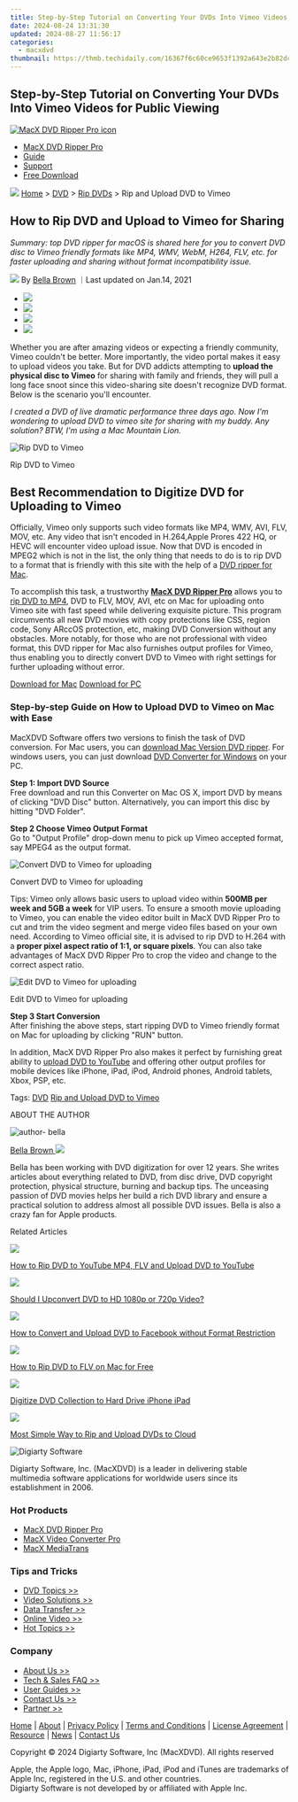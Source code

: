 ```yaml
---
title: Step-by-Step Tutorial on Converting Your DVDs Into Vimeo Videos for Public Viewing
date: 2024-08-24 13:31:30
updated: 2024-08-27 11:56:17
categories:
  - macxdvd
thumbnail: https://thmb.techidaily.com/16367f6c60ce9653f1392a643e2b82dc02b50b35ff890c97d3a0607584104c84.jpg
---
```


## Step-by-Step Tutorial on Converting Your DVDs Into Vimeo Videos for Public Viewing

[![MacX DVD Ripper Pro icon](https://www.macxdvd.com/mac-dvd-video-converter-how-to/../image-style/new-seo/icon12.png)](https://tools.techidaily.com/macxdvd/products/)

* [MacX DVD Ripper Pro](https://tools.techidaily.com/macxdvd/products/)
* [Guide](https://tools.techidaily.com/macxdvd/products/)
* [Support](https://tools.techidaily.com/macxdvd/products/)
* [Free Download](https://tools.techidaily.com/macxdvd/products/)



![](https://www.macxdvd.com/mac-dvd-video-converter-how-to/../image-style/new-seo/icon7.png) [Home](https://tools.techidaily.com/macxdvd/products/) \> [DVD](https://tools.techidaily.com/macxdvd/products/) \> [Rip DVDs](https://tools.techidaily.com/macxdvd/products/) \> Rip and Upload DVD to Vimeo

## How to  Rip DVD and Upload to Vimeo  for Sharing



_Summary: top DVD ripper for macOS is shared here for you to convert DVD disc to Vimeo friendly formats like MP4, WMV, WebM, H264, FLV, etc. for faster uploading and sharing without format incompatibility issue._

![](https://www.macxdvd.com/mac-dvd-video-converter-how-to/../image-style/new-seo/icon6.png) By [Bella Brown](https://tools.techidaily.com/macxdvd/products/) ｜Last updated on Jan.14, 2021

* [![](https://www.macxdvd.com/mac-dvd-video-converter-how-to/../image-style/new-seo/share-fa.jpg)](https://www.facebook.com/sharer/sharer.php?u=https://www.macxdvd.com/mac-dvd-video-converter-how-to/rip-dvd-and-upload-to-vimeo-site-for-sharing.htm)
* [![](https://www.macxdvd.com/mac-dvd-video-converter-how-to/../image-style/new-seo/share-tw.jpg)](https://twitter.com/intent/tweet?url=https://www.macxdvd.com/mac-dvd-video-converter-how-to/rip-dvd-and-upload-to-vimeo-site-for-sharing.htm&text=)
* [![](https://www.macxdvd.com/mac-dvd-video-converter-how-to/../image-style/new-seo/share-go.jpg)](https://pinterest.com/pin/create/button/?url=https://www.macxdvd.com/mac-dvd-video-converter-how-to/rip-dvd-and-upload-to-vimeo-site-for-sharing.htm&media=&description=)
* [![](https://www.macxdvd.com/mac-dvd-video-converter-how-to/../image-style/new-seo/share-in.jpg)](https://www.linkedin.com/shareArticle?mini=true&url=https://www.macxdvd.com/mac-dvd-video-converter-how-to/rip-dvd-and-upload-to-vimeo-site-for-sharing.htm&title=&summary=&source=)

Whether you are after amazing videos or expecting a friendly community, Vimeo couldn't be better. More importantly, the video portal makes it easy to upload videos you take. But for DVD addicts attempting to **upload the physical disc to Vimeo** for sharing with family and friends, they will pull a long face snoot since this video-sharing site doesn't recognize DVD format. Below is the scenario you'll encounter.

_I created a DVD of live dramatic performance three days ago. Now I'm wondering to upload DVD to vimeo site for sharing with my buddy. Any solution? BTW, I'm using a Mac Mountain Lion._

![Rip DVD to Vimeo](https://www.macxdvd.com/mac-dvd-video-converter-how-to/article-image/rip-dvd-to-vimeo.png) 

Rip DVD to Vimeo

## Best Recommendation to Digitize DVD for Uploading to Vimeo

Officially, Vimeo only supports such video formats like MP4, WMV, AVI, FLV, MOV, etc. Any video that isn't encoded in H.264,Apple Prores 422 HQ, or HEVC will encounter video upload issue. Now that DVD is encoded in MPEG2 which is not in the list, the only thing that needs to do is to rip DVD to a format that is friendly with this site with the help of a [DVD ripper for Mac](https://tools.techidaily.com/macxdvd/products/). 

To accomplish this task, a trustworthy [**MacX DVD Ripper Pro**](https://tools.techidaily.com/macxdvd/products/) allows you to [rip DVD to MP4](https://tools.techidaily.com/macxdvd/products/), DVD to FLV, MOV, AVI, etc on Mac for uploading onto Vimeo site with fast speed while delivering exquisite picture. This program circumvents all new DVD movies with copy protections like CSS, region code, Sony ARccOS protection, etc, making DVD Conversion without any obstacles. More notably, for those who are not professional with video format, this DVD ripper for Mac also furnishes output profiles for Vimeo, thus enabling you to directly convert DVD to Vimeo with right settings for further uploading without error. 

[Download for Mac](https://tools.techidaily.com/macxdvd/products/) [Download for PC](https://tools.techidaily.com/macxdvd/products/) 

### Step-by-step Guide on How to Upload DVD to Vimeo on Mac with Ease

MacXDVD Software offers two versions to finish the task of DVD conversion. For Mac users, you can [download Mac Version DVD ripper](https://tools.techidaily.com/macxdvd/products/). For windows users, you can just download [DVD Converter for Windows](https://tools.techidaily.com/macxdvd/products/) on your PC.

**Step 1: Import DVD Source**  
 Free download and run this Converter on Mac OS X, import DVD by means of clicking "DVD Disc" button. Alternatively, you can import this disc by hitting "DVD Folder". 

**Step 2 Choose Vimeo Output Format**  
 Go to "Output Profile" drop-down menu to pick up Vimeo accepted format, say MPEG4 as the output format. 

![Convert DVD to Vimeo for uploading](https://www.macxdvd.com/mac-dvd-video-converter-how-to/article-image/convert-dvd-vimeo.jpg) 

Convert DVD to Vimeo for uploading

Tips: Vimeo only allows basic users to upload video within **500MB per week and 5GB a week** for VIP users. To ensure a smooth movie uploading to Vimeo, you can enable the video editor built in MacX DVD Ripper Pro to cut and trim the video segment and merge video files based on your own need. According to Vimeo official site, it is advised to rip DVD to H.264 with a **proper pixel aspect ratio of 1:1, or square pixels**. You can also take advantages of MacX DVD Ripper Pro to crop the video and change to the correct aspect ratio. 

![Edit DVD to Vimeo for uploading](https://www.macxdvd.com/mac-dvd-video-converter-how-to/../mac-dvd-ripper-pro/article-image/mdrp-trim.jpg) 

Edit DVD to Vimeo for uploading

**Step 3 Start Conversion**  
 After finishing the above steps, start ripping DVD to Vimeo friendly format on Mac for uploading by clicking "RUN" button. 

In addition, MacX DVD Ripper Pro also makes it perfect by furnishing great ability to [upload DVD to YouTube](https://tools.techidaily.com/macxdvd/products/) and offering other output profiles for mobile devices like iPhone, iPad, iPod, Android phones, Android tablets, Xbox, PSP, etc.

Tags: [DVD](https://tools.techidaily.com/macxdvd/products/) [Rip and Upload DVD to Vimeo](https://tools.techidaily.com/macxdvd/products/) 

ABOUT THE AUTHOR

![author- bella](https://www.macxdvd.com/mac-dvd-video-converter-how-to/../image-style/new-seo/bella.png) 

[Bella Brown ![](https://www.macxdvd.com/mac-dvd-video-converter-how-to/../image-style/new-seo/share-in1.jpg)](https://www.linkedin.com/in/bella-brown-920145104/) 

Bella has been working with DVD digitization for over 12 years. She writes articles about everything related to DVD, from disc drive, DVD copyright protection, physical structure, burning and backup tips. The unceasing passion of DVD movies helps her build a rich DVD library and ensure a practical solution to address almost all possible DVD issues. Bella is also a crazy fan for Apple products.



Related Articles

![](https://www.macxdvd.com/mac-dvd-video-converter-how-to/../image-style/new-seo/pic7.jpg)

[How to Rip DVD to YouTube MP4, FLV and Upload DVD to YouTube](https://tools.techidaily.com/macxdvd/products/) 

![](https://www.macxdvd.com/mac-dvd-video-converter-how-to/../image-style/new-seo/pic6.jpg)

[Should I Upconvert DVD to HD 1080p or 720p Video?](https://tools.techidaily.com/macxdvd/products/) 

![](https://www.macxdvd.com/mac-dvd-video-converter-how-to/../image-style/new-seo/pic5.jpg)

[How to Convert and Upload DVD to Facebook without Format Restriction](https://tools.techidaily.com/macxdvd/products/) 

![](https://www.macxdvd.com/mac-dvd-video-converter-how-to/../image-style/new-seo/pic4.jpg)

[How to Rip DVD to FLV on Mac for Free](https://tools.techidaily.com/macxdvd/products/) 

![](https://www.macxdvd.com/mac-dvd-video-converter-how-to/../image-style/new-seo/pic3.jpg)

[Digitize DVD Collection to Hard Drive iPhone iPad](https://tools.techidaily.com/macxdvd/products/) 

![](https://www.macxdvd.com/mac-dvd-video-converter-how-to/../image-style/new-seo/pic2.jpg)

[Most Simple Way to Rip and Upload DVDs to Cloud](https://tools.techidaily.com/macxdvd/products/) 



![Digiarty Software](https://www.macxdvd.com/mac-dvd-video-converter-how-to/../icon/logo.png) 

Digiarty Software, Inc. (MacXDVD) is a leader in delivering stable multimedia software applications for worldwide users since its establishment in 2006.

### Hot Products

* [MacX DVD Ripper Pro](https://tools.techidaily.com/macxdvd/products/)
* [MacX Video Converter Pro](https://tools.techidaily.com/macxdvd/products/)
* [MacX MediaTrans](https://tools.techidaily.com/macxdvd/products/)

### Tips and Tricks

* [DVD Topics >>](https://tools.techidaily.com/macxdvd/products/)
* [Video Solutions >>](https://tools.techidaily.com/macxdvd/products/)
* [Data Transfer >>](https://tools.techidaily.com/macxdvd/products/)
* [Online Video >>](https://tools.techidaily.com/macxdvd/products/)
* [Hot Topics >>](https://tools.techidaily.com/macxdvd/products/)

### Company

* [About Us >>](https://tools.techidaily.com/macxdvd/products/)
* [Tech & Sales FAQ >>](https://tools.techidaily.com/macxdvd/products/)
* [User Guides >>](https://tools.techidaily.com/macxdvd/products/)
* [Contact Us >>](https://tools.techidaily.com/macxdvd/products/)
* [Partner >>](https://tools.techidaily.com/macxdvd/products/)



[Home](https://tools.techidaily.com/macxdvd/products/) | [About](https://tools.techidaily.com/macxdvd/products/) | [Privacy Policy](https://tools.techidaily.com/macxdvd/products/) | [Terms and Conditions](https://tools.techidaily.com/macxdvd/products/) | [License Agreement](https://tools.techidaily.com/macxdvd/products/) | [Resource](https://tools.techidaily.com/macxdvd/products/) | [News](https://tools.techidaily.com/macxdvd/products/) | [Contact Us](https://tools.techidaily.com/macxdvd/products/)

Copyright © 2024 Digiarty Software, Inc (MacXDVD). All rights reserved

Apple, the Apple logo, Mac, iPhone, iPad, iPod and iTunes are trademarks of Apple Inc, registered in the U.S. and other countries.  
Digiarty Software is not developed by or affiliated with Apple Inc.

<ins class="adsbygoogle"
     style="display:block"
     data-ad-format="autorelaxed"
     data-ad-client="ca-pub-7571918770474297"
     data-ad-slot="1223367746"></ins>



<ins class="adsbygoogle"
     style="display:block"
     data-ad-client="ca-pub-7571918770474297"
     data-ad-slot="8358498916"
     data-ad-format="auto"
     data-full-width-responsive="true"></ins>
